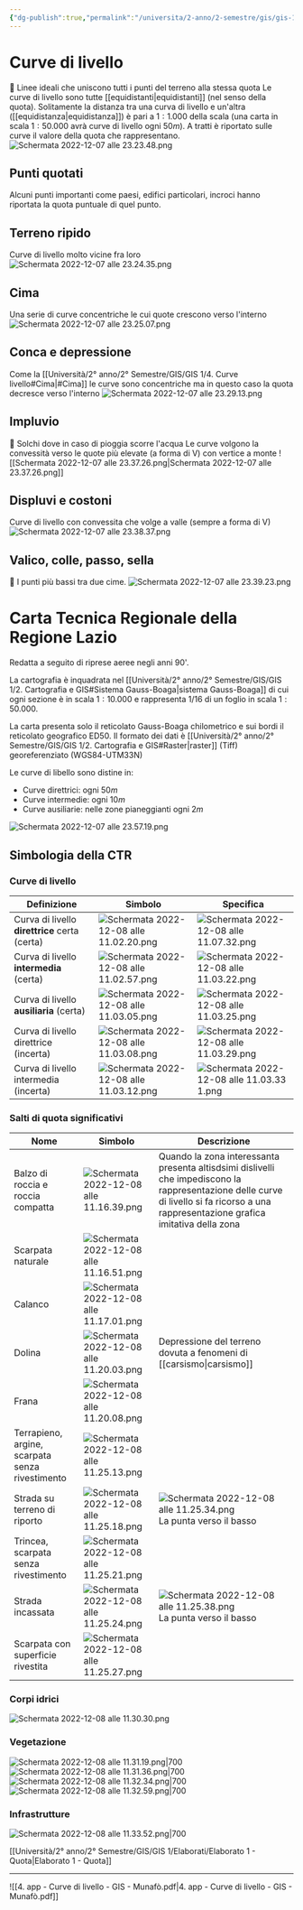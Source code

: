 ```yaml
---
{"dg-publish":true,"permalink":"/universita/2-anno/2-semestre/gis/gis-1/4-curve-livello/"}
---
```




# Curve di livello
🧿 Linee ideali che uniscono tutti i punti del terreno alla stessa quota
Le curve di livello sono tutte [[equidistanti\|equidistanti]] (nel senso della quota). Solitamente la distanza tra una curva di livello e un'altra ([[equidistanza\|equidistanza]]) è pari a $1:1.000$ della scala (una carta in scala $1:50.000$ avrà curve di livello ogni $50m$).
A tratti è riportato sulle curve il valore della quota che rappresentano.
![Schermata 2022-12-07 alle 23.23.48.png](/img/user/Universit%C3%A0/2%C2%B0%20anno/2%C2%B0%20Semestre/GIS/GIS%201/allegati%201/Schermata%202022-12-07%20alle%2023.23.48.png)
## Punti quotati
Alcuni punti importanti come paesi, edifici particolari, incroci hanno riportata la quota puntuale di quel punto.

## Terreno ripido
Curve di livello molto vicine fra loro
![Schermata 2022-12-07 alle 23.24.35.png](/img/user/Universit%C3%A0/2%C2%B0%20anno/2%C2%B0%20Semestre/GIS/GIS%201/allegati%201/Schermata%202022-12-07%20alle%2023.24.35.png)

## Cima
Una serie di curve concentriche le cui quote crescono verso l'interno
![Schermata 2022-12-07 alle 23.25.07.png](/img/user/Universit%C3%A0/2%C2%B0%20anno/2%C2%B0%20Semestre/GIS/GIS%201/allegati%201/Schermata%202022-12-07%20alle%2023.25.07.png)

## Conca e depressione
Come la [[Università/2° anno/2° Semestre/GIS/GIS 1/4. Curve livello#Cima\|#Cima]] le curve sono concentriche ma in questo caso la quota decresce verso l'interno
![Schermata 2022-12-07 alle 23.29.13.png](/img/user/Universit%C3%A0/2%C2%B0%20anno/2%C2%B0%20Semestre/GIS/GIS%201/allegati%201/Schermata%202022-12-07%20alle%2023.29.13.png)

## Impluvio
🧿 Solchi dove in caso di pioggia scorre l'acqua
Le curve volgono la convessità verso le quote più elevate (a forma di V) con vertice a monte
![[Schermata 2022-12-07 alle 23.37.26.png\|Schermata 2022-12-07 alle 23.37.26.png]]

## Displuvi e costoni
Curve di livello con convessita che volge a valle (sempre a forma di V)
![Schermata 2022-12-07 alle 23.38.37.png](/img/user/Universit%C3%A0/2%C2%B0%20anno/2%C2%B0%20Semestre/GIS/GIS%201/allegati%201/Schermata%202022-12-07%20alle%2023.38.37.png)

## Valico, colle, passo, sella
🧿 I punti più bassi tra due cime. 
![Schermata 2022-12-07 alle 23.39.23.png](/img/user/Universit%C3%A0/2%C2%B0%20anno/2%C2%B0%20Semestre/GIS/GIS%201/allegati%201/Schermata%202022-12-07%20alle%2023.39.23.png)

# Carta Tecnica Regionale della Regione Lazio
Redatta a seguito di riprese aeree negli anni 90'.

La cartografia è inquadrata nel [[Università/2° anno/2° Semestre/GIS/GIS 1/2. Cartografia e GIS#Sistema Gauss-Boaga\|sistema Gauss-Boaga]] di cui ogni sezione è in scala $1:10.000$ e rappresenta 1/16 di un foglio in scala $1:50.000$.

La carta presenta solo il reticolato Gauss-Boaga chilometrico e sui bordi il reticolato geografico ED50.
Il formato dei dati è [[Università/2° anno/2° Semestre/GIS/GIS 1/2. Cartografia e GIS#Raster\|raster]] (Tiff) georeferenziato (WGS84-UTM33N)

Le curve di libello sono distine in:
- Curve direttrici: ogni $50m$
- Curve intermedie: ogni $10m$
- Curve ausiliarie: nelle zone pianeggianti ogni $2m$

![Schermata 2022-12-07 alle 23.57.19.png](/img/user/Universit%C3%A0/2%C2%B0%20anno/2%C2%B0%20Semestre/GIS/GIS%201/allegati%201/Schermata%202022-12-07%20alle%2023.57.19.png)

## Simbologia della CTR
### Curve di livello
| Definizione                             | Simbolo                                     | Specifica                                   |
| --------------------------------------- | ------------------------------------------- | ------------------------------------------- |
| Curva di livello **direttrice** certa (certa)          | ![Schermata 2022-12-08 alle 11.02.20.png](/img/user/Universit%C3%A0/2%C2%B0%20anno/2%C2%B0%20Semestre/GIS/GIS%201/allegati%201/Schermata%202022-12-08%20alle%2011.02.20.png) | ![Schermata 2022-12-08 alle 11.07.32.png](/img/user/Universit%C3%A0/2%C2%B0%20anno/2%C2%B0%20Semestre/GIS/GIS%201/allegati%201/Schermata%202022-12-08%20alle%2011.07.32.png) |
| Curva di livello **intermedia** (certa) | ![Schermata 2022-12-08 alle 11.02.57.png](/img/user/Universit%C3%A0/2%C2%B0%20anno/2%C2%B0%20Semestre/GIS/GIS%201/allegati%201/Schermata%202022-12-08%20alle%2011.02.57.png) | ![Schermata 2022-12-08 alle 11.03.22.png](/img/user/Universit%C3%A0/2%C2%B0%20anno/2%C2%B0%20Semestre/GIS/GIS%201/allegati%201/Schermata%202022-12-08%20alle%2011.03.22.png) |
| Curva di livello **ausiliaria** (certa) | ![Schermata 2022-12-08 alle 11.03.05.png](/img/user/Universit%C3%A0/2%C2%B0%20anno/2%C2%B0%20Semestre/GIS/GIS%201/allegati%201/Schermata%202022-12-08%20alle%2011.03.05.png) | ![Schermata 2022-12-08 alle 11.03.25.png](/img/user/Universit%C3%A0/2%C2%B0%20anno/2%C2%B0%20Semestre/GIS/GIS%201/allegati%201/Schermata%202022-12-08%20alle%2011.03.25.png) |
| Curva di livello direttrice (incerta)   |    ![Schermata 2022-12-08 alle 11.03.08.png](/img/user/Universit%C3%A0/2%C2%B0%20anno/2%C2%B0%20Semestre/GIS/GIS%201/allegati%201/Schermata%202022-12-08%20alle%2011.03.08.png)|  ![Schermata 2022-12-08 alle 11.03.29.png](/img/user/Universit%C3%A0/2%C2%B0%20anno/2%C2%B0%20Semestre/GIS/GIS%201/allegati%201/Schermata%202022-12-08%20alle%2011.03.29.png) |
| Curva di livello intermedia (incerta)   |   ![Schermata 2022-12-08 alle 11.03.12.png](/img/user/Universit%C3%A0/2%C2%B0%20anno/2%C2%B0%20Semestre/GIS/GIS%201/allegati%201/Schermata%202022-12-08%20alle%2011.03.12.png)  |   ![Schermata 2022-12-08 alle 11.03.33 1.png](/img/user/Universit%C3%A0/2%C2%B0%20anno/2%C2%B0%20Semestre/GIS/GIS%201/allegati%201/Schermata%202022-12-08%20alle%2011.03.33%201.png)  |
### Salti di quota significativi
| Nome                                            | Simbolo                                     | Descrizione                                                                                                                                                                             |
| ----------------------------------------------- | ------------------------------------------- | --------------------------------------------------------------------------------------------------------------------------------------------------------------------------------------- |
| Balzo di roccia e roccia compatta               | ![Schermata 2022-12-08 alle 11.16.39.png](/img/user/Universit%C3%A0/2%C2%B0%20anno/2%C2%B0%20Semestre/GIS/GIS%201/allegati%201/Schermata%202022-12-08%20alle%2011.16.39.png) | Quando la zona interessanta presenta altisdsimi dislivelli che impediscono la rappresentazione delle curve di livello si fa ricorso a una rappresentazione grafica imitativa della zona |
| Scarpata naturale                               | ![Schermata 2022-12-08 alle 11.16.51.png](/img/user/Universit%C3%A0/2%C2%B0%20anno/2%C2%B0%20Semestre/GIS/GIS%201/allegati%201/Schermata%202022-12-08%20alle%2011.16.51.png) |                                                                                                                                                                                         |
| Calanco                                         | ![Schermata 2022-12-08 alle 11.17.01.png](/img/user/Universit%C3%A0/2%C2%B0%20anno/2%C2%B0%20Semestre/GIS/GIS%201/allegati%201/Schermata%202022-12-08%20alle%2011.17.01.png) |                                                                                                                                                                                         |
| Dolina                                          |      ![Schermata 2022-12-08 alle 11.20.03.png](/img/user/Universit%C3%A0/2%C2%B0%20anno/2%C2%B0%20Semestre/GIS/GIS%201/allegati%201/Schermata%202022-12-08%20alle%2011.20.03.png)    | Depressione del terreno dovuta a fenomeni di [[carsismo\|carsismo]]                                                                                                                                                                                        |
| Frana                                           |            ![Schermata 2022-12-08 alle 11.20.08.png](/img/user/Universit%C3%A0/2%C2%B0%20anno/2%C2%B0%20Semestre/GIS/GIS%201/allegati%201/Schermata%202022-12-08%20alle%2011.20.08.png)|                                                                                                                                                                                         |
| Terrapieno, argine, scarpata senza rivestimento |      ![Schermata 2022-12-08 alle 11.25.13.png](/img/user/Universit%C3%A0/2%C2%B0%20anno/2%C2%B0%20Semestre/GIS/GIS%201/allegati%201/Schermata%202022-12-08%20alle%2011.25.13.png)                                       |                                                                                                                                                                                         |
| Strada su terreno di riporto                    |        ![Schermata 2022-12-08 alle 11.25.18.png](/img/user/Universit%C3%A0/2%C2%B0%20anno/2%C2%B0%20Semestre/GIS/GIS%201/allegati%201/Schermata%202022-12-08%20alle%2011.25.18.png)                                     |    ![Schermata 2022-12-08 alle 11.25.34.png](/img/user/Universit%C3%A0/2%C2%B0%20anno/2%C2%B0%20Semestre/GIS/GIS%201/allegati%201/Schermata%202022-12-08%20alle%2011.25.34.png) La punta verso il basso                                                                                                                                                                                     |
| Trincea, scarpata senza rivestimento            |           ![Schermata 2022-12-08 alle 11.25.21.png](/img/user/Universit%C3%A0/2%C2%B0%20anno/2%C2%B0%20Semestre/GIS/GIS%201/allegati%201/Schermata%202022-12-08%20alle%2011.25.21.png)                                  |                                                                                                                                                                                         |
| Strada incassata                                |            ![Schermata 2022-12-08 alle 11.25.24.png](/img/user/Universit%C3%A0/2%C2%B0%20anno/2%C2%B0%20Semestre/GIS/GIS%201/allegati%201/Schermata%202022-12-08%20alle%2011.25.24.png)                                 |       ![Schermata 2022-12-08 alle 11.25.38.png](/img/user/Universit%C3%A0/2%C2%B0%20anno/2%C2%B0%20Semestre/GIS/GIS%201/allegati%201/Schermata%202022-12-08%20alle%2011.25.38.png) La punta verso il basso                                                                                                                                                                                 |
| Scarpata con superficie rivestita               |           ![Schermata 2022-12-08 alle 11.25.27.png](/img/user/Universit%C3%A0/2%C2%B0%20anno/2%C2%B0%20Semestre/GIS/GIS%201/allegati%201/Schermata%202022-12-08%20alle%2011.25.27.png)                                  |                                                                                                                                                                                         |

### Corpi idrici
![Schermata 2022-12-08 alle 11.30.30.png](/img/user/Universit%C3%A0/2%C2%B0%20anno/2%C2%B0%20Semestre/GIS/GIS%201/allegati%201/Schermata%202022-12-08%20alle%2011.30.30.png)

### Vegetazione
![Schermata 2022-12-08 alle 11.31.19.png|700](/img/user/Universit%C3%A0/2%C2%B0%20anno/2%C2%B0%20Semestre/GIS/GIS%201/allegati%201/Schermata%202022-12-08%20alle%2011.31.19.png)
![Schermata 2022-12-08 alle 11.31.36.png|700](/img/user/Universit%C3%A0/2%C2%B0%20anno/2%C2%B0%20Semestre/GIS/GIS%201/allegati%201/Schermata%202022-12-08%20alle%2011.31.36.png)
![Schermata 2022-12-08 alle 11.32.34.png|700](/img/user/Universit%C3%A0/2%C2%B0%20anno/2%C2%B0%20Semestre/GIS/GIS%201/allegati%201/Schermata%202022-12-08%20alle%2011.32.34.png)
![Schermata 2022-12-08 alle 11.32.59.png|700](/img/user/Universit%C3%A0/2%C2%B0%20anno/2%C2%B0%20Semestre/GIS/GIS%201/allegati%201/Schermata%202022-12-08%20alle%2011.32.59.png)
### Infrastrutture
![Schermata 2022-12-08 alle 11.33.52.png|700](/img/user/Universit%C3%A0/2%C2%B0%20anno/2%C2%B0%20Semestre/GIS/GIS%201/allegati%201/Schermata%202022-12-08%20alle%2011.33.52.png)

[[Università/2° anno/2° Semestre/GIS/GIS 1/Elaborati/Elaborato 1 - Quota\|Elaborato 1 - Quota]]
___
![[4. app - Curve di livello - GIS - Munafò.pdf\|4. app - Curve di livello - GIS - Munafò.pdf]]